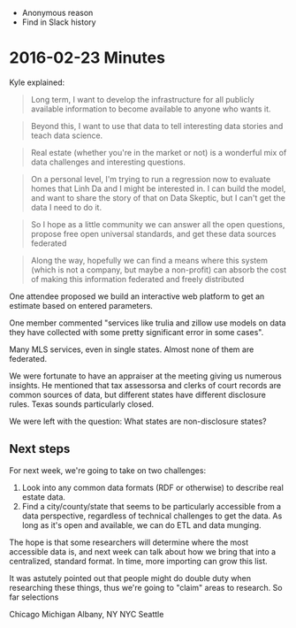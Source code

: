 * Anonymous reason
* Find in Slack history


# 2016-02-23 Minutes

Kyle explained:

> Long term, I want to develop the infrastructure for all publicly available information to become available to anyone who wants it.  

> Beyond this, I want to use that data to tell interesting data stories and teach data science.  

> Real estate (whether you're in the market or not) is a wonderful mix of data challenges and interesting questions.

> On a personal level, I'm trying to run a regression now to evaluate homes that Linh Da and I might be interested in.  I can build the model, and want to share the story of that on Data Skeptic, but I can't get the data I need to do it.

> So I hope as a little community we can answer all the open questions, propose free open universal standards, and get these data sources federated

> Along the way, hopefully we can find a means where this system (which is not a company, but maybe a non-profit) can absorb the cost of making this information federated and freely distributed

One attendee proposed we build an interactive web platform to get an estimate based on entered parameters.

One member commented "services like trulia and zillow use models on data they have collected with some pretty significant error in some cases".

Many MLS services, even in single states.  Almost none of them are federated.

We were fortunate to have an appraiser at the meeting giving us numerous insights.  He mentioned that tax assessorsa and clerks of court records are common sources of data, but different states have different disclosure rules.  Texas sounds particularly closed.

We were left with the question: What states are non-disclosure states?

## Next steps

For next week, we're going to take on two challenges:

1. Look into any common data formats (RDF or otherwise) to describe real estate data.
1. Find a city/county/state that seems to be particularly accessible from a data perspective, regardless of technical challenges to get the data.  As long as it's open and available, we can do ETL and data munging.

The hope is that some researchers will determine where the most accessible data is, and next week can talk about how we bring that into a centralized, standard format.  In time, more importing can grow this list.

It was astutely pointed out that people might do double duty when researching these things, thus we're going to "claim" areas to research.  So far selections

Chicago
Michigan
Albany, NY
NYC
Seattle

